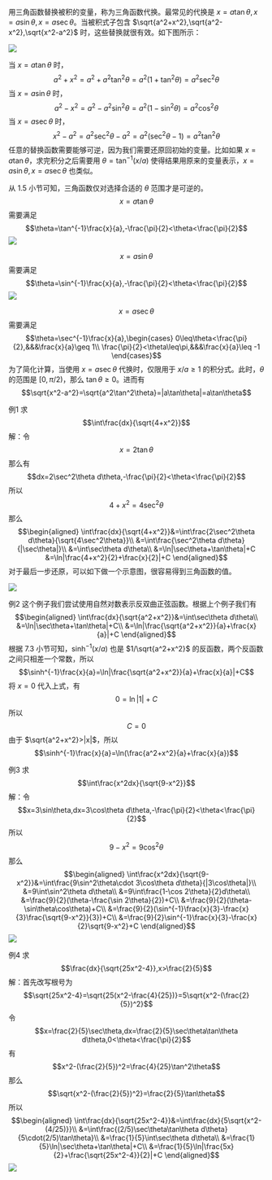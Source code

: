 用三角函数替换被积的变量，称为三角函数代换。最常见的代换是 $x=a\tan\theta,x=a\sin\theta,x=a\sec\theta$。当被积式子包含 $\sqrt{a^2+x^2},\sqrt{a^2-x^2},\sqrt{x^2-a^2}$ 时，这些替换就很有效。如下图所示：

![](040.010.png)

当 $x=a\tan\theta$ 时，
$$a^2+x^2=a^2+a^2\tan^2\theta=a^2(1+\tan^2\theta)=a^2\sec^2\theta$$
当 $x=a\sin\theta$ 时，
$$a^2-x^2=a^2-a^2\sin^2\theta=a^2(1-\sin^2\theta)=a^2\cos^2\theta$$
当 $x=a\sec\theta$ 时，
$$x^2-a^2=a^2\sec^2\theta-a^2=a^2(\sec^2\theta-1)=a^2\tan^2\theta$$
任意的替换函数需要能够可逆，因为我们需要还原回初始的变量。比如如果 $x=a\tan\theta$，求完积分之后需要用 $\theta=\tan^{-1}(x/a)$ 使得结果用原来的变量表示，$x=a\sin\theta,x=a\sec\theta$ 也类似。

从 1.5 小节可知，三角函数仅对选择合适的 $\theta$ 范围才是可逆的。
$$x=a\tan\theta$$
需要满足
$$\theta=\tan^{-1}\frac{x}{a},-\frac{\pi}{2}<\theta<\frac{\pi}{2}$$
![](040.021.png)

$$x=a\sin\theta$$
需要满足
$$\theta=\sin^{-1}\frac{x}{a},-\frac{\pi}{2}<\theta<\frac{\pi}{2}$$
![](040.022.png)

$$x=a\sec\theta$$
需要满足
$$\theta=\sec^{-1}\frac{x}{a},\begin{cases}
0\leq\theta<\frac{\pi}{2},&&&\frac{x}{a}\geq 1\\
\frac{\pi}{2}<\theta\leq\pi,&&&\frac{x}{a}\leq -1
\end{cases}$$
为了简化计算，当使用 $x=a\sec\theta$ 代换时，仅限用于 $x/a\geq 1$ 的积分式。此时，$\theta$ 的范围是 $[0,\pi/2)$，那么 $\tan\theta\geq 0$。进而有
$$\sqrt{x^2-a^2}=\sqrt{a^2\tan^2\theta}=|a\tan\theta|=a\tan\theta$$

例1 求
$$\int\frac{dx}{\sqrt{4+x^2}}$$
解：令
$$x=2\tan\theta$$
那么有
$$dx=2\sec^2\theta d\theta,-\frac{\pi}{2}<\theta<\frac{\pi}{2}$$
所以
$$4+x^2=4\sec^2\theta$$
那么
$$\begin{aligned}
\int\frac{dx}{\sqrt{4+x^2}}&=\int\frac{2\sec^2\theta d\theta}{\sqrt{4\sec^2\theta}}\\
&=\int\frac{\sec^2\theta d\theta}{|\sec\theta|}\\
&=\int\sec\theta d\theta\\
&=\ln|\sec\theta+\tan\theta|+C
&=\ln|\frac{4+x^2}{2}+\frac{x}{2}|+C
\end{aligned}$$
对于最后一步还原，可以如下做一个示意图，很容易得到三角函数的值。

![](040.030.png)

例2 这个例子我们尝试使用自然对数表示反双曲正弦函数。根据上个例子我们有
$$\begin{aligned}
\int\frac{dx}{\sqrt{a^2+x^2}}&=\int\sec\theta d\theta\\
&=\ln|\sec\theta+\tan\theta|+C\\
&=\ln|\frac{\sqrt{a^2+x^2}}{a}+\frac{x}{a}|+C
\end{aligned}$$
根据 7.3 小节可知，$\sinh^{-1}(x/a)$ 也是 $1/\sqrt{a^2+x^2}$ 的反函数，两个反函数之间只相差一个常数，所以
$$\sinh^{-1}\frac{x}{a}=\ln|\frac{\sqrt{a^2+x^2}}{a}+\frac{x}{a}|+C$$
将 $x=0$ 代入上式，有
$$0=\ln|1|+C$$
所以
$$C=0$$
由于 $\sqrt{a^2+x^2}>|x|$，所以
$$\sinh^{-1}\frac{x}{a}=\ln(\frac{a^2+x^2}{a}+\frac{x}{a})$$

例3 求
$$\int\frac{x^2dx}{\sqrt{9-x^2}}$$
解：令
$$x=3\sin\theta,dx=3\cos\theta d\theta,-\frac{\pi}{2}<\theta<\frac{\pi}{2}$$
所以
$$9-x^2=9\cos^2\theta$$
那么
$$\begin{aligned}
\int\frac{x^2dx}{\sqrt{9-x^2}}&=\int\frac{9\sin^2\theta\cdot 3\cos\theta d\theta}{|3\cos\theta|}\\
&=9\int\sin^2\theta d\theta\\
&=9\int\frac{1-\cos 2\theta}{2}d\theta\\
&=\frac{9}{2}(\theta-\frac{\sin 2\theta}{2})+C\\
&=\frac{9}{2}(\theta-\sin\theta\cos\theta)+C\\
&=\frac{9}{2}(\sin^{-1}\frac{x}{3}-\frac{x}{3}\frac{\sqrt{9-x^2}}{3})+C\\
&=\frac{9}{2}\sin^{-1}\frac{x}{3}-\frac{x}{2}\sqrt{9-x^2}+C
\end{aligned}$$
![](040.040.png)

例4 求
$$\frac{dx}{\sqrt{25x^2-4}},x>\frac{2}{5}$$
解：首先改写根号为
$$\sqrt{25x^2-4}=\sqrt{25(x^2-\frac{4}{25})}=5\sqrt{x^2-(\frac{2}{5})^2}$$
令
$$x=\frac{2}{5}\sec\theta,dx=\frac{2}{5}\sec\theta\tan\theta d\theta,0<\theta<\frac{\pi}{2}$$
有
$$x^2-(\frac{2}{5})^2=\frac{4}{25}\tan^2\theta$$
那么
$$\sqrt{x^2-(\frac{2}{5})^2}=\frac{2}{5}\tan\theta$$
所以
$$\begin{aligned}
\int\frac{dx}{\sqrt{25x^2-4}}&=\int\frac{dx}{5\sqrt{x^2-(4/25)}}\\
&=\int\frac{(2/5)\sec\theta\tan\theta d\theta}{5\cdot(2/5)\tan\theta}\\
&=\frac{1}{5}\int\sec\theta d\theta\\
&=\frac{1}{5}\ln|\sec\theta+\tan\theta|+C\\
&=\frac{1}{5}\ln|\frac{5x}{2}+\frac{\sqrt{25x^2-4}}{2}|+C
\end{aligned}$$
![](040.050.png)
